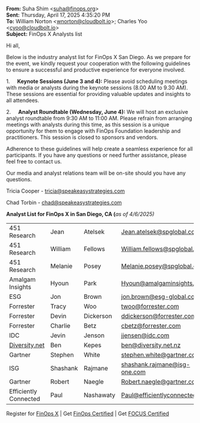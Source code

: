 **From:** Suha Shim <[suha@finops.org](mailto:suha@finops.org)>  
**Sent:** Thursday, April 17, 2025 4:35:20 PM  
**To:** William Norton <[wnorton@cloudbolt.io](mailto:wnorton@cloudbolt.io)>; Charles Yoo <[cyoo@cloudbolt.io](mailto:cyoo@cloudbolt.io)>  
**Subject:** FinOps X Analysts list

Hi all, 

Below is the industry analyst list for FinOps X San Diego. As we prepare for the event, we kindly request your cooperation with the following guidelines to ensure a successful and productive experience for everyone involved.

1.     **Keynote Sessions (June 3 and 4):** Please avoid scheduling meetings with media or analysts during the keynote sessions (8.00 AM to 9.30 AM). These sessions are essential for providing valuable updates and insights to all attendees.

2.     **Analyst Roundtable (Wednesday, June 4):** We will host an exclusive analyst roundtable from 9:30 AM to 11:00 AM. Please refrain from arranging meetings with analysts during this time, as this session is a unique opportunity for them to engage with FinOps Foundation leadership and practitioners. This session is closed to sponsors and vendors.  

Adherence to these guidelines will help create a seamless experience for all participants. If you have any questions or need further assistance, please feel free to contact us.

Our media and analyst relations team will be on-site should you have any questions.  

Tricia Cooper - [tricia@speakeasystrategies.com](mailto:tricia@speakeasystrategies.com)

Chad Torbin - [chad@speakeasystrategies.com](mailto:chad@speakeasystrategies.com)

**Analyst List for FinOps X in San Diego, CA (**_as of 4/6/2025)_

|                                        |          |           |                                                                       |
| -------------------------------------- | -------- | --------- | --------------------------------------------------------------------- |
| 451 Research                           | Jean     | Atelsek   | [Jean.atelsek@spglobal.com](mailto:Jean.atelsek@spglobal.com)         |
| 451 Research                           | William  | Fellows   | [William.fellows@spglobal.com](mailto:William.fellows@spglobal.com)   |
| 451 Research                           | Melanie  | Posey     | [Melanie.posey@spglobal.com](mailto:Melanie.posey@spglobal.com)       |
| Amalgam Insights                       | Hyoun    | Park      | [Hyoun@amalgaminsights.com](mailto:Hyoun@amalgaminsights.com)         |
| ESG                                    | Jon      | Brown     | [jon.brown@esg-global.com](mailto:jon.brown@esg-global.com)           |
| Forrester                              | Tracy    | Woo       | [twoo@forrester.com](mailto:twoo@forrester.com)                       |
| Forrester                              | Devin    | Dickerson | [ddickerson@forrester.com](mailto:ddickerson@forrester.com)           |
| Forrester                              | Charlie  | Betz      | [cbetz@forrester.com](mailto:cbetz@forrester.com)                     |
| IDC                                    | Jevin    | Jenson    | [jjensen@idc.com](mailto:jjensen@idc.com)                             |
| [Diversity.net](http://diversity.net/) | Ben      | Kepes     | [ben@diversity.net.nz](mailto:ben@diversity.net.nz)                   |
| Gartner                                | Stephen  | White     | [stephen.white@gartner.com](mailto:stephen.white@gartner.com)         |
| ISG                                    | Shashank | Rajmane   | [shashank.rajmane@isg-one.com](mailto:shashank.rajmane@isg-one.com)   |
| Gartner                                | Robert   | Naegle    | [Robert.naegle@gartner.com](mailto:Robert.naegle@gartner.com)         |
| Efficiently Connected                  | Paul     | Nashawaty | [Paul@efficientlyconnected.com](mailto:Paul@efficientlyconnected.com) |


Register for [FinOps X](https://x.finops.org/) | Get [FinOps Certified](https://learn.finops.org/) | Get [FOCUS Certified](https://learn.finops.org/page/focus)

![](data:image/png;base64,iVBORw0KGgoAAAANSUhEUgAAAAEAAAABAQMAAAAl21bKAAAABlBMVEUAAAAAAAClZ7nPAAAAAXRSTlMAQObYZgAAAApJREFUeF5jYAAAAAIAAd6ej78AAAAASUVORK5CYII=)
